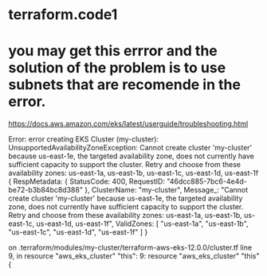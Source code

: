 # terraform.code1

# you may get this errror and the solution of the problem is to use subnets that are recomende in the error. 

https://docs.aws.amazon.com/eks/latest/userguide/troubleshooting.html

Error: error creating EKS Cluster (my-cluster): UnsupportedAvailabilityZoneException: Cannot create cluster 'my-cluster' because us-east-1e, the targeted availability zone, does not currently have sufficient capacity to support the cluster. Retry and choose from these availability zones: us-east-1a, us-east-1b, us-east-1c, us-east-1d, us-east-1f
{
  RespMetadata: {
    StatusCode: 400,
    RequestID: "46dcc885-7bc6-4e4d-be72-b3b84bc8d388"
  },
  ClusterName: "my-cluster",
  Message_: "Cannot create cluster 'my-cluster' because us-east-1e, the targeted availability zone, does not currently have sufficient capacity to support the cluster. Retry and choose from these availability zones: us-east-1a, us-east-1b, us-east-1c, us-east-1d, us-east-1f",
  ValidZones: [
    "us-east-1a",
    "us-east-1b",
    "us-east-1c",
    "us-east-1d",
    "us-east-1f"
  ]
}

  on .terraform/modules/my-cluster/terraform-aws-eks-12.0.0/cluster.tf line 9, in resource "aws_eks_cluster" "this":
   9: resource "aws_eks_cluster" "this" {